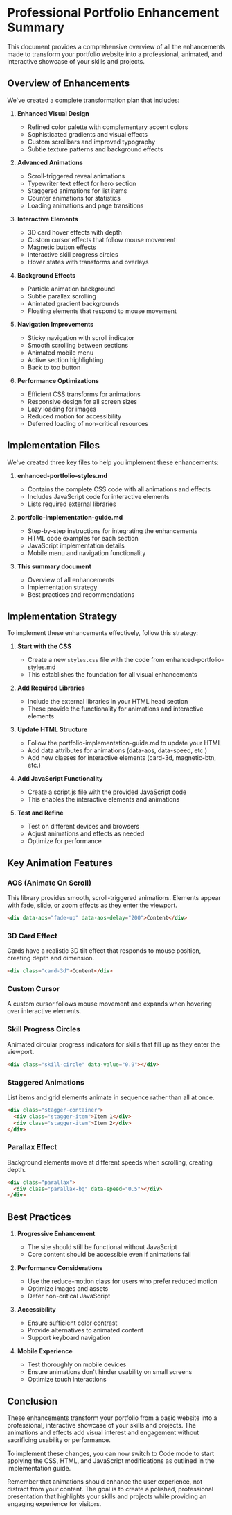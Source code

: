 # Professional Portfolio Enhancement Summary

This document provides a comprehensive overview of all the enhancements made to transform your portfolio website into a professional, animated, and interactive showcase of your skills and projects.

## Overview of Enhancements

We've created a complete transformation plan that includes:

1. **Enhanced Visual Design**
   - Refined color palette with complementary accent colors
   - Sophisticated gradients and visual effects
   - Custom scrollbars and improved typography
   - Subtle texture patterns and background effects

2. **Advanced Animations**
   - Scroll-triggered reveal animations
   - Typewriter text effect for hero section
   - Staggered animations for list items
   - Counter animations for statistics
   - Loading animations and page transitions

3. **Interactive Elements**
   - 3D card hover effects with depth
   - Custom cursor effects that follow mouse movement
   - Magnetic button effects
   - Interactive skill progress circles
   - Hover states with transforms and overlays

4. **Background Effects**
   - Particle animation background
   - Subtle parallax scrolling
   - Animated gradient backgrounds
   - Floating elements that respond to mouse movement

5. **Navigation Improvements**
   - Sticky navigation with scroll indicator
   - Smooth scrolling between sections
   - Animated mobile menu
   - Active section highlighting
   - Back to top button

6. **Performance Optimizations**
   - Efficient CSS transforms for animations
   - Responsive design for all screen sizes
   - Lazy loading for images
   - Reduced motion for accessibility
   - Deferred loading of non-critical resources

## Implementation Files

We've created three key files to help you implement these enhancements:

1. **enhanced-portfolio-styles.md**
   - Contains the complete CSS code with all animations and effects
   - Includes JavaScript code for interactive elements
   - Lists required external libraries

2. **portfolio-implementation-guide.md**
   - Step-by-step instructions for integrating the enhancements
   - HTML code examples for each section
   - JavaScript implementation details
   - Mobile menu and navigation functionality

3. **This summary document**
   - Overview of all enhancements
   - Implementation strategy
   - Best practices and recommendations

## Implementation Strategy

To implement these enhancements effectively, follow this strategy:

1. **Start with the CSS**
   - Create a new `styles.css` file with the code from enhanced-portfolio-styles.md
   - This establishes the foundation for all visual enhancements

2. **Add Required Libraries**
   - Include the external libraries in your HTML head section
   - These provide the functionality for animations and interactive elements

3. **Update HTML Structure**
   - Follow the portfolio-implementation-guide.md to update your HTML
   - Add data attributes for animations (data-aos, data-speed, etc.)
   - Add new classes for interactive elements (card-3d, magnetic-btn, etc.)

4. **Add JavaScript Functionality**
   - Create a script.js file with the provided JavaScript code
   - This enables the interactive elements and animations

5. **Test and Refine**
   - Test on different devices and browsers
   - Adjust animations and effects as needed
   - Optimize for performance

## Key Animation Features

### AOS (Animate On Scroll)
This library provides smooth, scroll-triggered animations. Elements appear with fade, slide, or zoom effects as they enter the viewport.

```html
<div data-aos="fade-up" data-aos-delay="200">Content</div>
```

### 3D Card Effect
Cards have a realistic 3D tilt effect that responds to mouse position, creating depth and dimension.

```html
<div class="card-3d">Content</div>
```

### Custom Cursor
A custom cursor follows mouse movement and expands when hovering over interactive elements.

### Skill Progress Circles
Animated circular progress indicators for skills that fill up as they enter the viewport.

```html
<div class="skill-circle" data-value="0.9"></div>
```

### Staggered Animations
List items and grid elements animate in sequence rather than all at once.

```html
<div class="stagger-container">
  <div class="stagger-item">Item 1</div>
  <div class="stagger-item">Item 2</div>
</div>
```

### Parallax Effect
Background elements move at different speeds when scrolling, creating depth.

```html
<div class="parallax">
  <div class="parallax-bg" data-speed="0.5"></div>
</div>
```

## Best Practices

1. **Progressive Enhancement**
   - The site should still be functional without JavaScript
   - Core content should be accessible even if animations fail

2. **Performance Considerations**
   - Use the reduce-motion class for users who prefer reduced motion
   - Optimize images and assets
   - Defer non-critical JavaScript

3. **Accessibility**
   - Ensure sufficient color contrast
   - Provide alternatives to animated content
   - Support keyboard navigation

4. **Mobile Experience**
   - Test thoroughly on mobile devices
   - Ensure animations don't hinder usability on small screens
   - Optimize touch interactions

## Conclusion

These enhancements transform your portfolio from a basic website into a professional, interactive showcase of your skills and projects. The animations and effects add visual interest and engagement without sacrificing usability or performance.

To implement these changes, you can now switch to Code mode to start applying the CSS, HTML, and JavaScript modifications as outlined in the implementation guide.

Remember that animations should enhance the user experience, not distract from your content. The goal is to create a polished, professional presentation that highlights your skills and projects while providing an engaging experience for visitors.